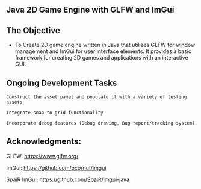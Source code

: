 ## Java 2D Game Engine with GLFW and ImGui

## The Objective

- To Create 2D game engine written in Java that utilizes GLFW for window management and ImGui for user interface elements. It provides a basic framework for creating 2D games and applications with an interactive GUI.

## Ongoing Development Tasks

    Construct the asset panel and populate it with a variety of testing assets

    Integrate snap-to-grid functionality

    Incorporate debug features (Debug drawing, Bug report/tracking system)

## Acknowledgments:

GLFW: https://www.glfw.org/

ImGui: https://github.com/ocornut/imgui

SpaiR ImGui: https://github.com/SpaiR/imgui-java
